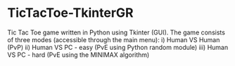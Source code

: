 # TicTacToe-TkinterGR
Tic Tac Toe game written in Python using Tkinter (GUI).
The game consists of three modes (accessible through the main menu): 
  i) Human VS Human (PvP)
  ii) Human VS PC - easy (PvE using Python random module)
  iii) Human VS PC - hard (PvE using the MINIMAX algorithm)
